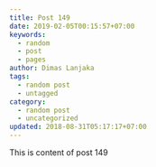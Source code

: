 ```yaml
---
title: Post 149
date: 2019-02-05T00:15:57+07:00
keywords:
  - random
  - post
  - pages
author: Dimas Lanjaka
tags:
  - random post
  - untagged
category:
  - random post
  - uncategorized
updated: 2018-08-31T05:17:17+07:00
---
```

This is content of post 149